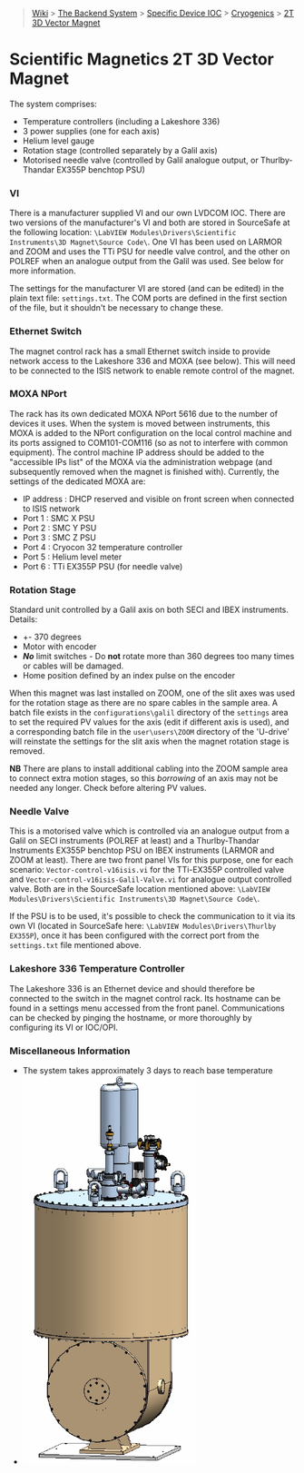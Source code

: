 > [Wiki](Home) > [The Backend System](The-Backend-System) > [Specific Device IOC](Specific-Device-IOC) > [Cryogenics](Cryogenics) > [2T 3D Vector Magnet](2T-3D-Vector-magnet)

# Scientific Magnetics 2T 3D Vector Magnet

The system comprises: 
* Temperature controllers (including a Lakeshore 336)
* 3 power supplies (one for each axis)
* Helium level gauge
* Rotation stage (controlled separately by a Galil axis)
* Motorised needle valve (controlled by Galil analogue output, or Thurlby-Thandar EX355P benchtop PSU)

### VI

There is a manufacturer supplied VI and our own LVDCOM IOC.  There are two versions of the manufacturer's VI and both are stored in SourceSafe at the following location: `\LabVIEW Modules\Drivers\Scientific Instruments\3D Magnet\Source Code\`.  One VI has been used on LARMOR and ZOOM and uses the TTi PSU for needle valve control, and the other on POLREF when an analogue output from the Galil was used.  See below for more information.

The settings for the manufacturer VI are stored (and can be edited) in the plain text file: `settings.txt`.  The COM ports are defined in the first section of the file, but it shouldn't be necessary to change these.

### Ethernet Switch

The magnet control rack has a small Ethernet switch inside to provide network access to the Lakeshore 336 and MOXA (see below).  This will need to be connected to the ISIS network to enable remote control of the magnet.

### MOXA NPort

The rack has its own dedicated MOXA NPort 5616 due to the number of devices it uses.  When the system is moved between instruments, this MOXA is added to the NPort configuration on the local control machine and its ports assigned to COM101-COM116 (so as not to interfere with common equipment).  The control machine IP address should be added to the "accessible IPs list" of the MOXA via the administration webpage (and subsequently removed when the magnet is finished with).  Currently, the settings of the dedicated MOXA are:

* IP address : DHCP reserved and visible on front screen when connected to ISIS network
* Port 1 : SMC X PSU
* Port 2 : SMC Y PSU
* Port 3 : SMC Z PSU
* Port 4 : Cryocon 32 temperature controller
* Port 5 : Helium level meter
* Port 6 : TTi EX355P PSU (for needle valve)

### Rotation Stage

Standard unit controlled by a Galil axis on both SECI and IBEX instruments.  Details:

* +- 370 degrees
* Motor with encoder
* **_No_** limit switches - Do **not** rotate more than 360 degrees too many times or cables will be damaged.
* Home position defined by an index pulse on the encoder

When this magnet was last installed on ZOOM, one of the slit axes was used for the rotation stage as there are no spare cables in the sample area.  A batch file exists in the `configurations\galil` directory of the `settings` area to set the required PV values for the axis (edit if different axis is used), and a corresponding batch file in the `user\users\ZOOM` directory of the 'U-drive' will reinstate the settings for the slit axis when the magnet rotation stage is removed.

**NB** There are plans to install additional cabling into the ZOOM sample area to connect extra motion stages, so this _borrowing_ of an axis may not be needed any longer.  Check before altering PV values.

### Needle Valve

This is a motorised valve which is controlled via an analogue output from a Galil on SECI instruments (POLREF at least) and a Thurlby-Thandar Instruments EX355P benchtop PSU on IBEX instruments (LARMOR and ZOOM at least).  There are two front panel VIs for this purpose, one for each scenario: `Vector-control-v16isis.vi` for the TTi-EX355P controlled valve and `Vector-control-v16isis-Galil-Valve.vi` for analogue output controlled valve.  Both are in the SourceSafe location mentioned above: `\LabVIEW Modules\Drivers\Scientific Instruments\3D Magnet\Source Code\`.

If the PSU is to be used, it's possible to check the communication to it via its own VI (located in SourceSafe here: `\LabVIEW Modules\Drivers\Thurlby EX355P`), once it has been configured with the correct port from the `settings.txt` file mentioned above.

### Lakeshore 336 Temperature Controller

The Lakeshore 336 is an Ethernet device and should therefore be connected to the switch in the magnet control rack.  Its hostname can be found in a settings menu accessed from the front panel.  Communications can be checked by pinging the hostname, or more thoroughly by configuring its VI or IOC/OPI.

### Miscellaneous Information

* The system takes approximately 3 days to reach base temperature
* ![Schematic of system](https://github.com/ISISComputingGroup/ibex_developers_manual/blob/master/images/Scientific%20Magnetics%203D%20Vector%20Magnet%20System.png)